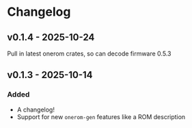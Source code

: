 # Changelog

## v0.1.4 - 2025-10-24

Pull in latest onerom crates, so can decode firmware 0.5.3

## v0.1.3 - 2025-10-14

### Added

- A changelog!
- Support for new `onerom-gen` features like a ROM description
